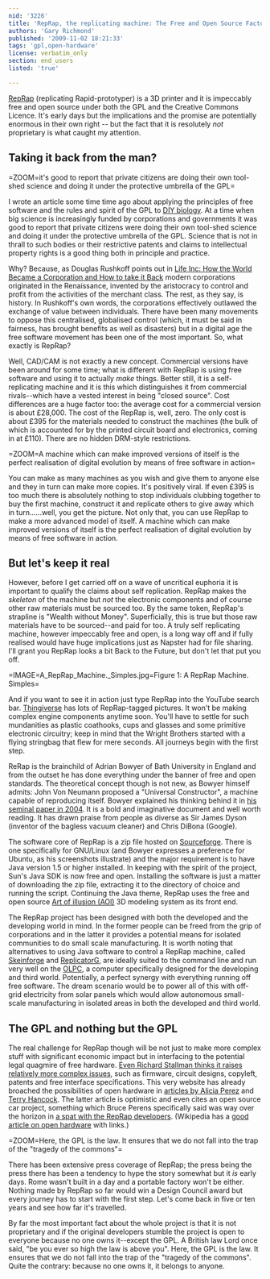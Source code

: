 ```yaml
---
nid: '3226'
title: 'RepRap, the replicating machine: The Free and Open Source Factory on the Desktop?'
authors: 'Gary Richmond'
published: '2009-11-02 18:21:33'
tags: 'gpl,open-hardware'
license: verbatim_only
section: end_users
listed: 'true'

---
```

[RepRap](http://reprap.org/bin/view/Main/WebHome) (replicating Rapid-prototyper) is a 3D printer and it is impeccably free and open source under both the GPL and the Creative Commons Licence. It's early days but the implications and the promise are potentially enormous in their own right -- but the fact that it is resolutely _not_ proprietary is what caught my attention.

<!--break-->

## Taking it back from the man?

=ZOOM=it's good to report that private citizens are doing their own tool-shed science and doing it under the protective umbrella of the GPL=

I wrote an article some time time ago about applying the principles of free software and the rules and spirit of the GPL to [DIY biology](http://www.freesoftwaremagazine.com/columns/extending_free_software_paradigm_diy_biology). At a time when big science is increasingly funded by corporations and governments it was good to report that private citizens were doing their own tool-shed science and doing it under the protective umbrella of the GPL. Science that is not in thrall to such bodies or their restrictive patents and claims to intellectual property rights is a good thing both in principle and practice.

Why? Because, as Douglas Rushkoff points out in [Life Inc: How the World Became a Corporation and How to take it Back](http://www.rushkoff.com/) modern corporations originated in the Renaissance, invented by the aristocracy to control and profit from the activities of the merchant class. The rest, as they say, is history. In Rushkoff's own words, the corporations effectively outlawed the exchange of value between individuals. There have been many movements to oppose this centralised, globalised control (which, it must be said in fairness, has brought benefits as well as disasters) but in a digital age the free software movement has been one of the most important. So, what exactly is RepRap?

Well, CAD/CAM is not exactly a new concept. Commercial versions have been around for some time; what is different with RepRap is using free software and using it to actually _make_ things. Better still, it is a self-replicating machine and it is this which distinguishes it from commercial rivals--which have a vested interest in being "closed source". Cost differences are a huge factor too: the average cost for a commercial version is about £28,000. The cost of the RepRap is, well, zero. The only cost is about £395 for the materials needed to construct the machines (the bulk of which is accounted for by the printed circuit board and electronics, coming in at £110). There are no hidden DRM-style restrictions. 

=ZOOM=A machine which can make improved versions of itself is the perfect realisation of digital evolution by means of free software in action=

You can make as many machines as you wish and give them to anyone else and they in turn can make more copies. It's positively viral. If even £395 is too much there is absolutely nothing to stop individuals clubbing together to buy the first machine, construct it and replicate others to give away which in turn......well, you get the picture. Not only that, you can use RepRap to make a more advanced model of itself. A machine which can make improved versions of itself is the perfect realisation of digital evolution by means of free software in action.

## But let's keep it real

However, before I get carried off on a wave of uncritical euphoria it is important to qualify the claims about self replication. RepRap makes the _skeleton_ of the machine but _not_ the electronic components and of course other raw materials must be sourced too. By the same token, RepRap's strapline is "Wealth without Money". Superficially, this is true but those raw materials have to be sourced--and paid for too. A truly self replicating machine, however impeccably free and open, is a long way off and if fully realised would have huge implications just as Napster had for file sharing. I'll grant you RepRap looks a bit Back to the Future, but don't let that put you off.

=IMAGE=A_RepRap_Machine._Simples.jpg=Figure 1: A RepRap Machine. Simples=

And if you want to see it in action just type RepRap into the YouTube search bar. [Thingiverse](http://www.thingiverse.com/tag:reprap) has lots of RepRap-tagged pictures. It won't be making complex engine components anytime soon. You'll have to settle for such mundanities as plastic coathooks, cups and glasses and some primitive electronic circuitry; keep in mind that the Wright Brothers started with a flying stringbag that flew for mere seconds. All journeys begin with the first step.

ReRap is the brainchild of Adrian Bowyer of Bath University in England and from the outset he has done everything under the banner of free and open standards. The theoretical concept though is not new, as Bowyer himself admits: John Von Neumann proposed a "Universal Constructor", a machine capable of reproducing itself. Bowyer explained his thinking behind it in [his seminal paper in 2004](http://www.reprap.org/bin/view/Main/BackgroundPage). It is a bold and imaginative document and well worth reading. It has drawn praise from people as diverse as Sir James Dyson (inventor of the bagless vacuum cleaner) and Chris DiBona (Google).

The software core of RepRap is a zip file hosted on [Sourceforge](http://sourceforge.net/projects/reprap/files/Host%20Software/). There is one specifically for GNU/Linux (and Bowyer expresses a preference for Ubuntu, as his screenshots illustrate) and the major requirement is to have Java version 1.5 or higher installed. In keeping with the spirit of the project, Sun's Java SDK is now free and open. Installing the software is just a matter of downloading the zip file, extracting it to the directory of choice and running the script. Continuing the Java theme, RepRap uses the free and open source [Art of illusion (AOl)](http://www.artofillusion.org/) 3D modeling system as its front end.  
 
The RepRap project has been designed with both the developed and the developing world in mind. In the former people can be freed from the grip of corporations and in the latter it provides a potential means for isolated communities to do small scale manufacturing. It is worth noting that alternatives to using Java software to control a RepRap machine, called [Skeinforge](http://www.skeinforge.com/) and [ReplicatorG](http://replicat.org/), are ideally suited to the command line and run very well on the [OLPC](http://laptop.org/en/), a computer specifically designed for the developing and third world. Potentially, a perfect synergy with everything running off free software. The dream scenario would be to power all of this with off-grid electricity from solar panels which would allow autonomous small-scale manufacturing in isolated areas in both the developed and third world. 

## The GPL and nothing but the GPL

The real challenge for RepRap though will be not just to make more complex stuff with significant economic impact but in interfacing to the potential legal quagmire of free hardware. [Even Richard Stallman thinks it raises relatively more complex issues](http://www.linuxtoday.com:80/news_story.php3?ltsn=1999-06-22-005-05-NW-LF), such as firmware, circuit designs, copyleft, patents and free interface specifications. This very website has already broached the possibilities of open hardware in [articles by Alicia Perez](http://www.freesoftwaremagazine.com/articles/making_open_hardware_possible) and [Terry Hancock](http://www.freesoftwaremagazine.com/books/mihrfc/impossible_thing_5_open_hardware). The latter article is optimistic and even cites an open source car project, something which Bruce Perens specifically said was way over the horizon in [a spat with the RepRap developers](http://technocrat.net/d/2008/6/5/42592/). (Wikipedia has a [good article on open hardware](http://en.wikipedia.org/wiki/Open_source_hardware) with links.) 		

=ZOOM=Here, the GPL is the law. It ensures that we do not fall into the trap of the "tragedy of the commons"=

There has been extensive press coverage of RepRap; the press being the press there has been a tendency to hype the story somewhat but it _is_ early days. Rome wasn't built in a day and a portable factory won't be either. Nothing made by RepRap so far would win a Design Council award but every journey has to start with the first step. Let's come back in five or ten years and see how far it's travelled.

By far the most important fact about the whole project is that it is not proprietary and if the original developers stumble the project is open to everyone because no one owns it--except the GPL. A British law Lord once said, "be you ever so high the law is above you". Here, the GPL is the law. It ensures that we do not fall into the trap of the "tragedy of the commons". Quite the contrary: because no one owns it, it belongs to anyone.